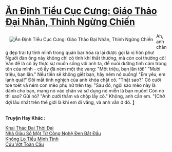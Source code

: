 <a href="https://truyentiki.com/an-dinh-tieu-cuc-cung-giao-thao-dai-nhan-thinh-ngung-chien.31681/" title="Ăn Định Tiểu Cục Cưng: Giáo Thảo Đại Nhân, Thỉnh Ngừng Chiến"><h1>Ăn Định Tiểu Cục Cưng: Giáo Thảo Đại Nhân, Thỉnh Ngừng Chiến</h1></a><div style="display:table"><img align="right" style="float: left; padding: 10px;" src="https://truyentiki.com/a/img/str/src/31681.jpg" alt="Ăn Định Tiểu Cục Cưng: Giáo Thảo Đại Nhân, Thỉnh Ngừng Chiến">Ah, anh chàng đẹp trai tự tính mình trong quán bar hóa ra lại được gọi là vị hôn phu! Người đàn ông này không chỉ có tính khí thất thường, mà còn coi thường cô! Vấn đề là cô ấy thực sự muốn sống với anh ta, để nuôi dưỡng tình cảm trong tên của mình - cô ấy đã ném một thẻ vàng: "Một triệu, bạn lăn tôi!" "Mười triệu, bạn lăn." Nếu tiền sẽ không giết bạn, hãy ném nó xuống! "Em yêu, em lạnh quá!" Đôi mắt tinh nghịch của anh khóa chặt cô. "Thật sao?" Cô cười toe toét và ném con mèo phụ nữ trên tay. "Sau đó, ngôi sao mèo này là dành cho bạn, mang nó vào chăn và sử dụng nó miễn là bạn muốn! Còn nó thì sao? Gửi nó? "Anh cười thầm và chộp lấy cô." Không, anh cần em. "[Chờ đợi lâu nhất trên thế giới là khi em đi vắng, và anh vẫn ở đó. 】</div><p><br><b>Truyện Hay Khác :</b></p><a href="https://truyentiki.com/khai-thac-dai-thoi-dai.31680/" alt="Khai Thác Đại Thời Đại">Khai Thác Đại Thời Đại</a><br/><a href="https://github.com/nownovels/top500/tree/master/truyenhay/33833/" alt="Nhà Giàu Số Một Từ Công Nghệ Đen Bắt Đầu">Nhà Giàu Số Một Từ Công Nghệ Đen Bắt Đầu</a><br/><a href="https://github.com/nownovels/truyenhay/tree/master/truyenhay/30702/README.md" alt="Không Lo Tiểu Minh Tinh">Không Lo Tiểu Minh Tinh</a><br/><a href="https://github.com/nownovels/top500/tree/master/truyenhay/33905/" alt="Cứu Vớt Toàn Cầu">Cứu Vớt Toàn Cầu</a><br/>
